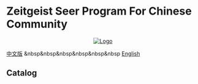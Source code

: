 # Zeitgeist Seer Program For Chinese Community

<p align="center">
  <a href="https://zeitgeist-seer.com/">
    <img src="https://blog.zeitgeist.pm/content/images/size/w2000/2021/07/Seer-Program-BLOG-Thumb.jpg" alt="Logo">
  </a>
</p>


[中文版](https://github.com/Whisker17/Seer-For-China/blob/main/README.md)      &nbsp&nbsp&nbsp&nbsp&nbsp&nbsp               [English](https://github.com/Whisker17/Seer-For-China/blob/main/README-en.md)



## Catalog





